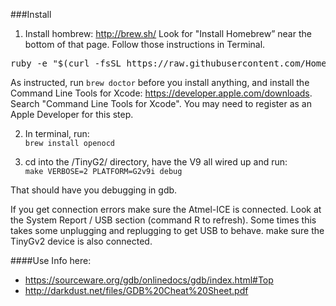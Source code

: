 ###Install
1. Install hombrew: http://brew.sh/
   Look for "Install Homebrew” near the bottom of that page. Follow those instructions in Terminal.<br>
<pre>
ruby -e "$(curl -fsSL https://raw.githubusercontent.com/Homebrew/install/master/install)"
</pre>
As instructed, run `brew doctor` before you install anything, and 
install the Command Line Tools for Xcode: https://developer.apple.com/downloads. Search "Command Line Tools for Xcode". You may need to register as an Apple Developer for this step.

2. In terminal, run:<br>
`brew install openocd`

3. cd into the <project>/TinyG2/ directory, have the V9 all wired up and run:<br>
`make VERBOSE=2 PLATFORM=G2v9i debug`

That should have you debugging in gdb. 

If you get connection errors make sure the Atmel-ICE is connected. Look at the System Report / USB section (command R to refresh). Some times this takes some unplugging and replugging to get USB to behave. make sure the TinyGv2 device is also connected. 

####Use
Info here: 
* https://sourceware.org/gdb/onlinedocs/gdb/index.html#Top
* http://darkdust.net/files/GDB%20Cheat%20Sheet.pdf

